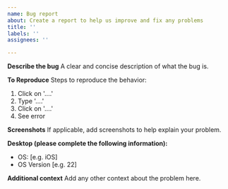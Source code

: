 ```yaml
---
name: Bug report
about: Create a report to help us improve and fix any problems 
title: ''
labels: ''
assignees: ''

---
```


**Describe the bug**
A clear and concise description of what the bug is.

**To Reproduce**
Steps to reproduce the behavior:
1. Click on '....'
2. Type '....'
3. Click on '....'
4. See error

**Screenshots**
If applicable, add screenshots to help explain your problem.

**Desktop (please complete the following information):**
 - OS: [e.g. iOS]
 - OS Version [e.g. 22]

**Additional context**
Add any other context about the problem here.

